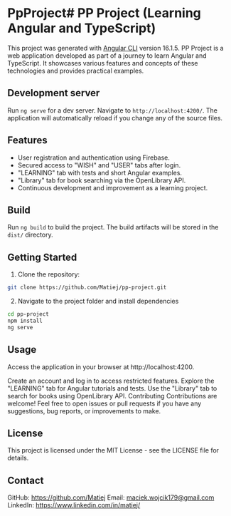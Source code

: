 # PpProject# PP Project (Learning Angular and TypeScript)

This project was generated with [Angular CLI](https://github.com/angular/angular-cli) version 16.1.5.
PP Project is a web application developed as part of a journey to learn Angular and TypeScript. It showcases various features and concepts of these technologies and provides practical examples.


## Development server

Run `ng serve` for a dev server. Navigate to `http://localhost:4200/`. The application will automatically reload if you change any of the source files.

## Features

- User registration and authentication using Firebase.
- Secured access to "WISH" and "USER" tabs after login.
- "LEARNING" tab with tests and short Angular examples.
- "Library" tab for book searching via the OpenLibrary API.
- Continuous development and improvement as a learning project.

## Build

Run `ng build` to build the project. The build artifacts will be stored in the `dist/` directory.

## Getting Started

1. Clone the repository:

```bash
git clone https://github.com/Matiej/pp-project.git 
```
2. Navigate to the project folder and install dependencies
```bash
cd pp-project
npm install
ng serve

 ```
## Usage

Access the application in your browser at http://localhost:4200.

Create an account and log in to access restricted features.
Explore the "LEARNING" tab for Angular tutorials and tests.
Use the "Library" tab to search for books using OpenLibrary API.
Contributing
Contributions are welcome! Feel free to open issues or pull requests if you have any suggestions, bug reports, or improvements to make.

## License

This project is licensed under the MIT License - see the LICENSE file for details.

## Contact

GitHub: https://github.com/Matiej
Email: maciek.wojcik179@gmail.com
LinkedIn: https://www.linkedin.com/in/matiej/

 
